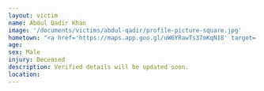 ```yaml
---
layout: victim
name: Abdul Qadir Khan
image: '/documents/victims/abdul-qadir/profile-picture-square.jpg'
hometown: "<a href='https://maps.app.goo.gl/uW6YRawTs37mKqN18' target='_blank'>549X+5WV, Soban Gali, Abbottabad, KPK</a>"
age:
sex: Male
injury: Deceased
description: Verified details will be updated soon.
location:
---
```

